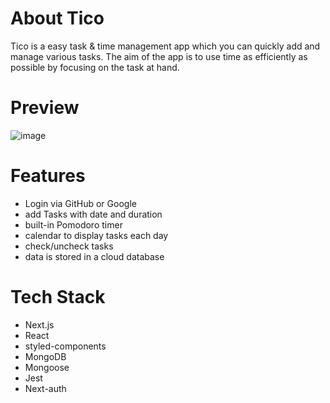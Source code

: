 # About Tico

Tico is a easy task & time management app which you can quickly add and manage various tasks. The aim of the app is to use time as efficiently as possible by focusing on the task at hand.

# Preview

![image](https://github.com/Mengzhen1992/capstone-project/blob/main/public/images/preview.gif)

# Features

- Login via GitHub or Google
- add Tasks with date and duration
- built-in Pomodoro timer
- calendar to display tasks each day
- check/uncheck tasks
- data is stored in a cloud database

# Tech Stack

- Next.js
- React
- styled-components
- MongoDB
- Mongoose
- Jest
- Next-auth
